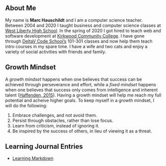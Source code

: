 ## About Me

My name is **Marc Hauschildt** and I am a computer science teacher. Between 2004 and 2020 I taught business and computer science classes at [West Liberty High School](https://www.wl.k12.ia.us/). In the spring of 2020 I got hired to teach web and software development at [Kirkwood Community College](https://kirkwood.edu/). I have gone through [DeltaV Code School’s](https://deltavcodeschool.com/) 101-301 classes and now help them teach intro courses in my spare time. I have a wife and two cats and enjoy a variety of social activities with friends and family.

## Growth Mindset

A _growth mindset_ happens when one believes that success can be achieved through perseverance and effort, while a _fixed mindset_ happens when one believes that success only comes from intelligence and inherent talent ([Haffenden, 2015](https://www.atlassian.com/blog/inside-atlassian/growth-mindset/)). Having a growth mindset will help me reach my full potential and acheive higher goals. To keep myself in a growth mindset, I will do the following:

1. Embrace challenges, and not avoid them.
2. Persist through obstacles, rather than lose focus.
3. Learn from criticism, instead of ignoring it.
4. Be inspired by the success of others, in lieu of viewing it as a threat.

## Learning Journal Entries
- [Learning Markdown](LEARNING_MARKDOWN.md)
